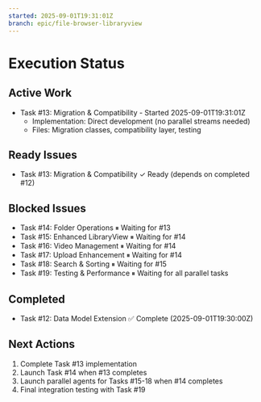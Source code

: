 ```yaml
---
started: 2025-09-01T19:31:01Z
branch: epic/file-browser-libraryview
---
```


# Execution Status

## Active Work
- Task #13: Migration & Compatibility - Started 2025-09-01T19:31:01Z
  - Implementation: Direct development (no parallel streams needed)
  - Files: Migration classes, compatibility layer, testing

## Ready Issues
- Task #13: Migration & Compatibility ✓ Ready (depends on completed #12)

## Blocked Issues  
- Task #14: Folder Operations ⏸ Waiting for #13
- Task #15: Enhanced LibraryView ⏸ Waiting for #14
- Task #16: Video Management ⏸ Waiting for #14  
- Task #17: Upload Enhancement ⏸ Waiting for #14
- Task #18: Search & Sorting ⏸ Waiting for #15
- Task #19: Testing & Performance ⏸ Waiting for all parallel tasks

## Completed
- Task #12: Data Model Extension ✅ Complete (2025-09-01T19:30:00Z)

## Next Actions
1. Complete Task #13 implementation
2. Launch Task #14 when #13 completes
3. Launch parallel agents for Tasks #15-18 when #14 completes
4. Final integration testing with Task #19